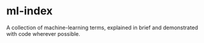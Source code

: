 # ml-index
A collection of machine-learning terms, explained in brief and demonstrated with code wherever possible.
